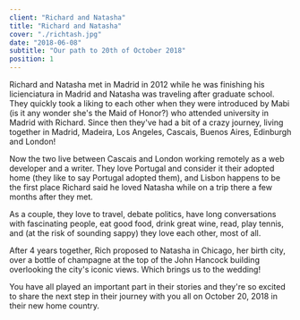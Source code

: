 ```yaml
---
client: "Richard and Natasha"
title: "Richard and Natasha"
cover: "./richtash.jpg"
date: "2018-06-08"
subtitle: "Our path to 20th of October 2018"
position: 1
---
```



Richard and Natasha met in Madrid in 2012 while he was finishing his licienciatura in Madrid and Natasha was traveling after graduate school. They quickly took a liking to each other when they were introduced by Mabi (is it any wonder she's the Maid of Honor?) who attended university in Madrid with Richard. Since then they've had a bit of a crazy journey, living together in Madrid, Madeira, Los Angeles, Cascais, Buenos Aires, Edinburgh and London!

Now the two live between Cascais and London working remotely as a web developer and a writer. They love Portugal and consider it their adopted home (they like to say Portugal adopted them), and Lisbon happens to be the first place Richard said he loved Natasha while on a trip there a few months after they met.

As a couple, they love to travel, debate politics, have long conversations with fascinating people, eat good food, drink great wine, read, play tennis, and (at the risk of sounding sappy) they love each other, most of all.

After 4 years together, Rich proposed to Natasha in Chicago, her birth city, over a bottle of champagne at the top of the John Hancock building overlooking the city's iconic views. Which brings us to the wedding! 

You have all played an important part in their stories and they're so excited to share the next step in their journey with you all on October 20, 2018 in their new home country.
